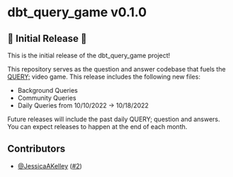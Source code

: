 # dbt_query_game v0.1.0

## 🎉 Initial Release 🎉

This is the initial release of the dbt_query_game project! 

This repository serves as the question and answer codebase that fuels the [QUERY;](https://apps.apple.com/us/app/query/id1636590940?mt=12) video game. This release includes the following new files:
    
- Background Queries
- Community Queries
- Daily Queries from 10/10/2022 -> 10/18/2022

Future releases will include the past daily QUERY; question and answers. You can expect releases to happen at the end of each month.

## Contributors

- [@JessicaAKelley](https://github.com/JessicaAKelley) ([#2](https://github.com/Cedar-Cat-Studios/dbt_query_game/pull/2))